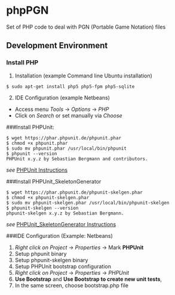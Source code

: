 # phpPGN
Set of PHP code to deal with PGN (Portable Game Notation) files

## Development Environment
### Install PHP
1. Installation (example Command line Ubuntu installation)
```
$ sudo apt-get install php5 php5-fpm php5-sqlite
```
2. IDE Configuration (example Netbeans)
* Access menu *Tools* -> *Options* -> *PHP*
* Click on *Search* or set manually via *Choose*

###Install PHPUnit:
```
$ wget https://phar.phpunit.de/phpunit.phar
$ chmod +x phpunit.phar
$ sudo mv phpunit.phar /usr/local/bin/phpunit
$ phpunit --version
PHPUnit x.y.z by Sebastian Bergmann and contributors.
```
*see* [PHPUnit Instructions](https://phpunit.de/manual/current/en/installation.html)

###Install PHPUnit_SkeletonGenerator
```
$ wget https://phar.phpunit.de/phpunit-skelgen.phar
$ chmod +x phpunit-skelgen.phar
$ sudo mv phpunit-skelgen.phar /usr/local/bin/phpunit-skelgen
$ phpunit-skelgen --version
phpunit-skelgen x.y.z by Sebastian Bergmann.
```
*see* [PHPUnit_SkeletonGenerator Instructions](https://github.com/sebastianbergmann/phpunit-skeleton-generator)

###IDE Configuration (Example: Netbeans)
1. *Right click on Project* -> *Properties* -> Mark **PHPUnit**
 1. Setup phpunit binary
 2. Setup phpunit-skelgen binary
 3. Setup PHPUnit bootstrap configuration
2. *Right click on Project* -> *Properties* -> *PHPUnit*
 1. **Use Bootstrap** and **Use Bootstrap to create new unit tests**, 
 2. In the same screen, choose bootstrap.php file
